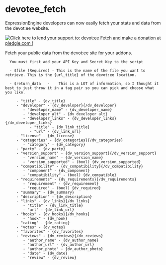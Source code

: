 # devotee_fetch
ExpressionEngine developers can now easily fetch your stats and data from the devot:ee website.

<a href='https://pledgie.com/campaigns/32600'><img alt='Click here to lend your support to: devot:ee Fetch and make a donation at pledgie.com !' src='https://pledgie.com/campaigns/32600.png?skin_name=chrome' border='0' ></a>


Fetch your public data from the devot:ee site for your addons.

      You must first add your API Key and Secret Key to the script

      - $file (Required) - This is the name of the file you want to retrieve. This is the {url_title} of the devot:ee location.

      - $return_data   -    This is a LOT of information, so I thought it best to just throw it in a tag pair so you can pick and choose what you like.

         - "title" - {dv_title}
         - "developer" - {dv_developer}{/dv_developer}
            - "developer_name" - {dv_developer_name}
            - "developer_alt" - {dv_developer_alt}
            - "developer_links" - {dv_developer_links}{/dv_developer_links}
               - "title" - {dv_link_title}
               - "url" - {dv_link_url}
         - "license" - {dv_license}
         - "categories" - {dv_categories}{/dv_categories}
            - "category" - {dv_category}
         - "party" - {dv_party}
         - "version_support" - {dv_version_support}{/dv_version_support}
            - "version_name" - {dv_version_name}
            - "version_supported" - (bool) {dv_version_supported}
         - "compatibility" - {dv_compatibility}{/dv_compatibility}
            - "component" - {dv_component}
            - "compatibility" - (bool) {dv_compatible}
         - "requirements" - {dv_requirements}{/dv_requirements}
            - "requirement" - {dv_requirement}
            - "required" - (bool) {dv_required}
         - "summary" - {dv_summary}
         - "description" - {dv_description}
         - "links" - {dv_links}{/dv_links}
            - "title" - {dv_link_title}
            - "url" - {dv_link_url}
         - "hooks" - {dv_hooks}{/dv_hooks}
            - "hook" - {dv_hook}
         - "rating" - {dv_rating}
         - "votes" - {dv_votes}
         - "favorites" - {dv_favorites}
         - "reviews" - {dv_reviews}{/dv_reviews}
            - "author_name" - {dv_author_name}
            - "author_url" - {dv_author_url}
            - "author_photo" - {dv_author_photo}
            - "date" - {dv_date}
            - "review" - {dv_review}
